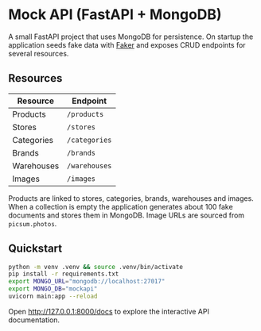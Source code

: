 # Mock API (FastAPI + MongoDB)

A small FastAPI project that uses MongoDB for persistence. On startup the
application seeds fake data with [Faker](https://faker.readthedocs.io/) and
exposes CRUD endpoints for several resources.

## Resources

| Resource   | Endpoint      |
|------------|---------------|
| Products   | `/products`   |
| Stores     | `/stores`     |
| Categories | `/categories` |
| Brands     | `/brands`     |
| Warehouses | `/warehouses` |
| Images     | `/images`     |

Products are linked to stores, categories, brands, warehouses and images. When
a collection is empty the application generates about 100 fake documents and
stores them in MongoDB. Image URLs are sourced from `picsum.photos`.

## Quickstart

```bash
python -m venv .venv && source .venv/bin/activate
pip install -r requirements.txt
export MONGO_URL="mongodb://localhost:27017"
export MONGO_DB="mockapi"
uvicorn main:app --reload
```

Open http://127.0.0.1:8000/docs to explore the interactive API documentation.
